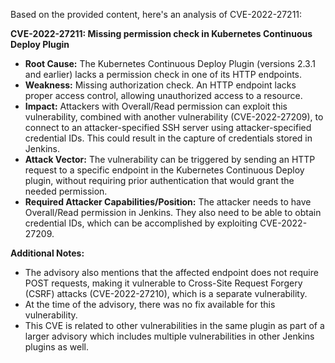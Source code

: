 Based on the provided content, here's an analysis of CVE-2022-27211:

**CVE-2022-27211: Missing permission check in Kubernetes Continuous Deploy Plugin**

*   **Root Cause:** The Kubernetes Continuous Deploy Plugin (versions 2.3.1 and earlier) lacks a permission check in one of its HTTP endpoints.
*   **Weakness:** Missing authorization check. An HTTP endpoint lacks proper access control, allowing unauthorized access to a resource.
*   **Impact:** Attackers with Overall/Read permission can exploit this vulnerability, combined with another vulnerability (CVE-2022-27209), to connect to an attacker-specified SSH server using attacker-specified credential IDs. This could result in the capture of credentials stored in Jenkins.
*   **Attack Vector:**  The vulnerability can be triggered by sending an HTTP request to a specific endpoint in the Kubernetes Continuous Deploy plugin, without requiring prior authentication that would grant the needed permission.
*   **Required Attacker Capabilities/Position:** The attacker needs to have Overall/Read permission in Jenkins. They also need to be able to obtain credential IDs, which can be accomplished by exploiting CVE-2022-27209.

**Additional Notes:**

*   The advisory also mentions that the affected endpoint does not require POST requests, making it vulnerable to Cross-Site Request Forgery (CSRF) attacks (CVE-2022-27210), which is a separate vulnerability.
*   At the time of the advisory, there was no fix available for this vulnerability.
*   This CVE is related to other vulnerabilities in the same plugin as part of a larger advisory which includes multiple vulnerabilities in other Jenkins plugins as well.